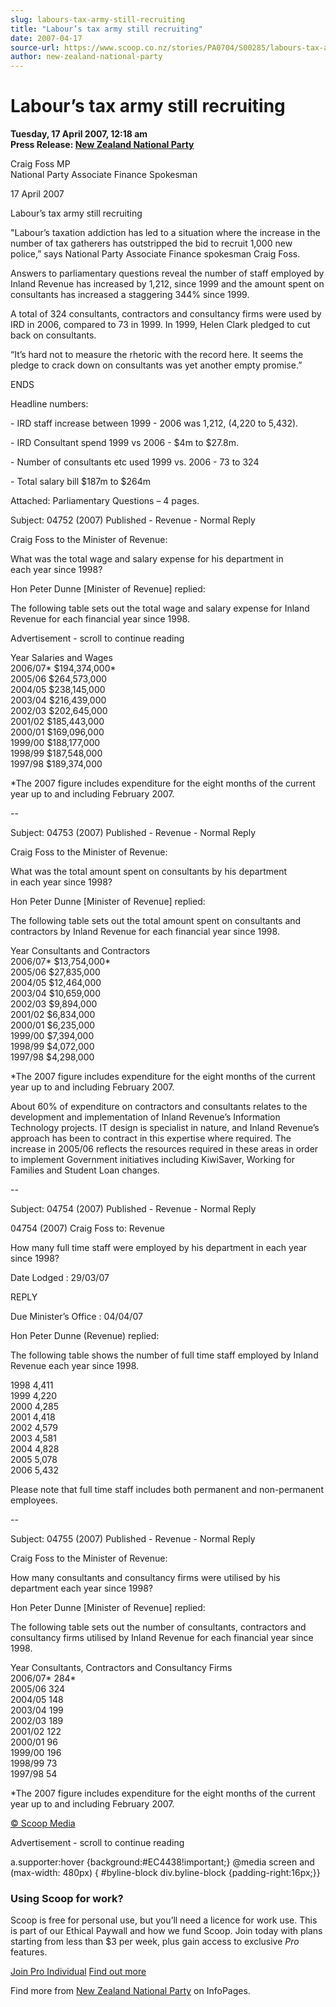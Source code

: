 ```yaml
---
slug: labours-tax-army-still-recruiting
title: "Labour’s tax army still recruiting"
date: 2007-04-17
source-url: https://www.scoop.co.nz/stories/PA0704/S00285/labours-tax-army-still-recruiting.htm
author: new-zealand-national-party
---
```

Labour’s tax army still recruiting
==================================

**Tuesday, 17 April 2007, 12:18 am**  
**Press Release: [New Zealand National Party](https://info.scoop.co.nz/New_Zealand_National_Party)**

Craig Foss MP  
National Party Associate Finance Spokesman

17 April 2007

Labour’s tax army still recruiting

"Labour’s taxation addiction has led to a situation where the increase in the number of tax gatherers has outstripped the bid to recruit 1,000 new police,” says National Party Associate Finance spokesman Craig Foss.

Answers to parliamentary questions reveal the number of staff employed by Inland Revenue has increased by 1,212, since 1999 and the amount spent on consultants has increased a staggering 344% since 1999.

A total of 324 consultants, contractors and consultancy firms were used by IRD in 2006, compared to 73 in 1999. In 1999, Helen Clark pledged to cut back on consultants.

“It’s hard not to measure the rhetoric with the record here. It seems the pledge to crack down on consultants was yet another empty promise.”

  
ENDS

  
Headline numbers:

\- IRD staff increase between 1999 - 2006 was 1,212, (4,220 to 5,432).

\- IRD Consultant spend 1999 vs 2006 - $4m to $27.8m.

\- Number of consultants etc used 1999 vs. 2006 - 73 to 324

\- Total salary bill $187m to $264m

  
Attached: Parliamentary Questions – 4 pages.

  
Subject: 04752 (2007) Published - Revenue - Normal Reply

Craig Foss to the Minister of Revenue:

What was the total wage and salary expense for his department in  
each year since 1998?

Hon Peter Dunne \[Minister of Revenue\] replied:

The following table sets out the total wage and salary expense for Inland Revenue for each financial year since 1998.

Advertisement - scroll to continue reading





Year Salaries and Wages  
2006/07\* $194,374,000\*  
2005/06 $264,573,000  
2004/05 $238,145,000  
2003/04 $216,439,000  
2002/03 $202,645,000  
2001/02 $185,443,000  
2000/01 $169,096,000  
1999/00 $188,177,000  
1998/99 $187,548,000  
1997/98 $189,374,000

\*The 2007 figure includes expenditure for the eight months of the current year up to and including February 2007.

\--

Subject: 04753 (2007) Published - Revenue - Normal Reply

Craig Foss to the Minister of Revenue:

What was the total amount spent on consultants by his department  
in each year since 1998?

Hon Peter Dunne \[Minister of Revenue\] replied:

The following table sets out the total amount spent on consultants and contractors by Inland Revenue for each financial year since 1998.

Year Consultants and Contractors  
2006/07\* $13,754,000\*  
2005/06 $27,835,000  
2004/05 $12,464,000  
2003/04 $10,659,000  
2002/03 $9,894,000  
2001/02 $6,834,000  
2000/01 $6,235,000  
1999/00 $7,394,000  
1998/99 $4,072,000  
1997/98 $4,298,000

\*The 2007 figure includes expenditure for the eight months of the current year up to and including February 2007.

About 60% of expenditure on contractors and consultants relates to the development and implementation of Inland Revenue’s Information Technology projects. IT design is specialist in nature, and Inland Revenue’s approach has been to contract in this expertise where required. The increase in 2005/06 reflects the resources required in these areas in order to implement Government initiatives including KiwiSaver, Working for Families and Student Loan changes.

\--

Subject: 04754 (2007) Published - Revenue - Normal Reply

04754 (2007) Craig Foss to: Revenue

How many full time staff were employed by his department in each year since 1998?

Date Lodged : 29/03/07

REPLY

Due Minister’s Office : 04/04/07

Hon Peter Dunne (Revenue) replied:

The following table shows the number of full time staff employed by Inland Revenue each year since 1998.

  
1998 4,411  
1999 4,220  
2000 4,285  
2001 4,418  
2002 4,579  
2003 4,581  
2004 4,828  
2005 5,078  
2006 5,432

Please note that full time staff includes both permanent and non-permanent employees.

\--

Subject: 04755 (2007) Published - Revenue - Normal Reply

Craig Foss to the Minister of Revenue:

How many consultants and consultancy firms were utilised by his  
department each year since 1998?

Hon Peter Dunne \[Minister of Revenue\] replied:

The following table sets out the number of consultants, contractors and consultancy firms utilised by Inland Revenue for each financial year since 1998.

Year Consultants, Contractors and Consultancy Firms  
2006/07\* 284\*  
2005/06 324  
2004/05 148  
2003/04 199  
2002/03 189  
2001/02 122  
2000/01 96  
1999/00 196  
1998/99 73  
1997/98 54

\*The 2007 figure includes expenditure for the eight months of the current year up to and including February 2007.

[© Scoop Media](http://www.scoop.co.nz/about/terms.html)  

Advertisement - scroll to continue reading



a.supporter:hover {background:#EC4438!important;} @media screen and (max-width: 480px) { #byline-block div.byline-block {padding-right:16px;}}

### Using Scoop for work?

Scoop is free for personal use, but you’ll need a licence for work use. This is part of our Ethical Paywall and how we fund Scoop. Join today with plans starting from less than $3 per week, plus gain access to exclusive _Pro_ features.  
  
[Join Pro Individual](https://pro.scoop.co.nz/Individual/?from=ProIn24) [Find out more](https://pro.scoop.co.nz/using-scoop-for-work/?from=ProIn24)

Find more from [New Zealand National Party](https://info.scoop.co.nz/New_Zealand_National_Party) on InfoPages.